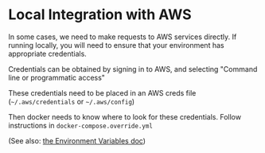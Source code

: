 # Local Integration with AWS

In some cases, we need to make requests to AWS services directly. If running locally, you will need to ensure that your environment has appropriate credentials.

Credentials can be obtained by signing in to AWS, and selecting "Command line or programmatic access"

These credentials need to be placed in an AWS creds file (`~/.aws/credentials` or `~/.aws/config`)

Then docker needs to know where to look for these credentials. Follow instructions in `docker-compose.override.yml`

(See also: [the Environment Variables doc](/docs/api/environment-variables.md))
